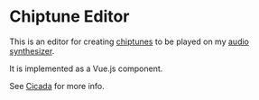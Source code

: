 # Chiptune Editor
This is an editor for creating [chiptunes](https://en.wikipedia.org/wiki/Chiptune) to be played on my [audio synthesizer](https://github.com/jacobabrennan/apu).

It is implemented as a Vue.js component.

See [Cicada](https://github.com/jacobabrennan/cicada) for more info.